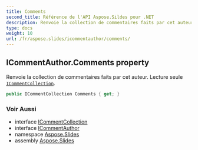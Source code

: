 ```yaml
---
title: Comments
second_title: Référence de l'API Aspose.Sildes pour .NET
description: Renvoie la collection de commentaires faits par cet auteur. Lecture seule ICommentCollectionaspose.slides/icommentcollection.
type: docs
weight: 10
url: /fr/aspose.slides/icommentauthor/comments/
---
```


## ICommentAuthor.Comments property

Renvoie la collection de commentaires faits par cet auteur. Lecture seule [`ICommentCollection`](../../icommentcollection).

```csharp
public ICommentCollection Comments { get; }
```

### Voir Aussi

* interface [ICommentCollection](../../icommentcollection)
* interface [ICommentAuthor](../../icommentauthor)
* namespace [Aspose.Slides](../../icommentauthor)
* assembly [Aspose.Slides](../../../)

<!-- NE PAS ÉDITER : généré par xmldocmd pour Aspose.Slides.dll -->
